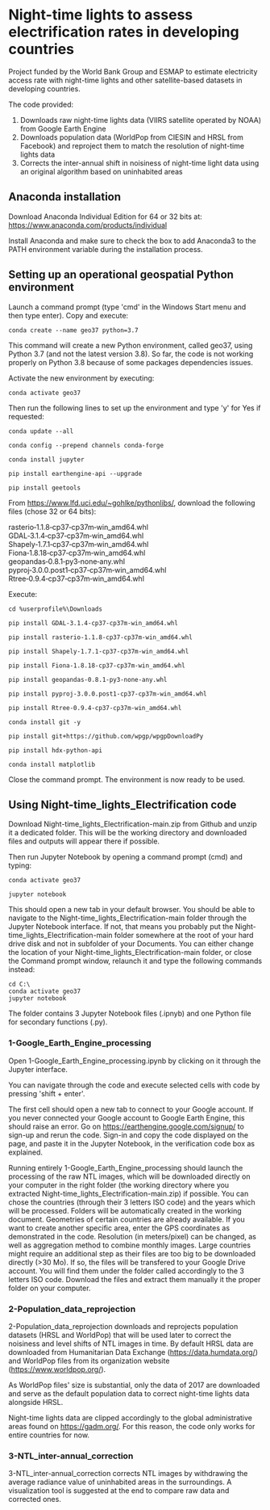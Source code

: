 # Night-time lights to assess electrification rates in developing countries
Project funded by the World Bank Group and ESMAP to estimate electricity access rate with night-time lights and other satellite-based datasets in developing countries.

The code provided:
1) Downloads raw night-time lights data (VIIRS satellite operated by NOAA) from Google Earth Engine
2) Downloads population data (WorldPop from CIESIN and HRSL from Facebook) and reproject them to match the resolution of night-time lights data
3) Corrects the inter-annual shift in noisiness of night-time light data using an original algorithm based on uninhabited areas

## Anaconda installation

Download Anaconda Individual Edition for 64 or 32 bits at:
https://www.anaconda.com/products/individual

Install Anaconda and make sure to check the box to add Anaconda3 to the PATH environment variable during the installation process.

## Setting up an operational geospatial Python environment

Launch a command prompt (type 'cmd' in the Windows Start menu and then type enter). Copy and execute:

	conda create --name geo37 python=3.7

This command will create a new Python environment, called geo37, using Python 3.7 (and not the latest version 3.8).
So far, the code is not working properly on Python 3.8 because of some packages dependencies issues.

Activate the new environment by executing:

	conda activate geo37

Then run the following lines to set up the environment and type 'y' for Yes if requested:

	conda update --all
	
	conda config --prepend channels conda-forge
	
	conda install jupyter
	
	pip install earthengine-api --upgrade
	
	pip install geetools

From https://www.lfd.uci.edu/~gohlke/pythonlibs/, download the following files (chose 32 or 64 bits):

rasterio‑1.1.8‑cp37‑cp37m‑win_amd64.whl
GDAL‑3.1.4‑cp37‑cp37m‑win_amd64.whl
Shapely‑1.7.1‑cp37‑cp37m‑win_amd64.whl
Fiona‑1.8.18‑cp37‑cp37m‑win_amd64.whl
geopandas‑0.8.1‑py3‑none‑any.whl
pyproj‑3.0.0.post1‑cp37‑cp37m‑win_amd64.whl
Rtree‑0.9.4‑cp37‑cp37m‑win_amd64.whl

Execute:

	cd %userprofile%\Downloads
	
	pip install GDAL‑3.1.4‑cp37‑cp37m‑win_amd64.whl
	
	pip install rasterio‑1.1.8‑cp37‑cp37m‑win_amd64.whl
	
	pip install Shapely‑1.7.1‑cp37‑cp37m‑win_amd64.whl
	
	pip install Fiona‑1.8.18‑cp37‑cp37m‑win_amd64.whl
	
	pip install geopandas‑0.8.1‑py3‑none‑any.whl
	
	pip install pyproj‑3.0.0.post1‑cp37‑cp37m‑win_amd64.whl
	
	pip install Rtree‑0.9.4‑cp37‑cp37m‑win_amd64.whl

	conda install git -y
	
	pip install git+https://github.com/wpgp/wpgpDownloadPy
	
	pip install hdx-python-api
	
	conda install matplotlib

Close the command prompt. The environment is now ready to be used.

## Using Night-time_lights_Electrification code

Download Night-time_lights_Electrification-main.zip from Github and unzip it a dedicated folder. 
This will be the working directory and downloaded files and outputs will appear there if possible.

Then run Jupyter Notebook by opening a command prompt (cmd) and typing:

	conda activate geo37
	
	jupyter notebook

This should open a new tab in your default browser.
You should be able to navigate to the Night-time_lights_Electrification-main folder through the Jupyter Notebook interface.
If not, that means you probably put the Night-time_lights_Electrification-main folder somewhere at the root of your hard drive disk
and not in subfolder of your Documents.
You can either change the location of your Night-time_lights_Electrification-main folder, 
or close the Command prompt window, relaunch it and type the following commands instead:

	cd C:\
	conda activate geo37
	jupyter notebook

The folder contains 3 Jupyter Notebook files (.ipnyb) and one Python file for secondary functions (.py).

### 1-Google_Earth_Engine_processing

Open 1-Google_Earth_Engine_processing.ipynb by clicking on it through the Jupyter interface.

You can navigate through the code and execute selected cells with code by pressing 'shift + enter'.

The first cell should open a new tab to connect to your Google account.
If you never connected your Google account to Google Earth Engine, this should raise an error.
Go on https://earthengine.google.com/signup/ to sign-up and rerun the code.
Sign-in and copy the code displayed on the page, and paste it in the Jupyter Notebook, in the verification code box as explained.


Running entirely 1-Google_Earth_Engine_processing should launch the processing of the raw NTL images,
which will be downloaded directly on your computer in the right folder (the working directory where you extracted Night-time_lights_Electrification-main.zip) if possible.
You can chose the countries (through their 3 letters ISO code) and the years which will be processed.
Folders will be automatically created in the working document.
Geometries of certain countries are already available. If you want to create another specific area, enter the GPS coordinates as demonstrated in the code.
Resolution (in meters/pixel) can be changed, as well as aggregation method to combine monthly images.
Large countries might require an additional step as their files are too big to be downloaded directly (>30 Mo).
If so, the files will be transfered to your Google Drive account. You will find them under the folder called accordingly to the 3 letters ISO code.
Download the files and extract them manually it the proper folder on your computer.

### 2-Population_data_reprojection

2-Population_data_reprojection downloads and reprojects population datasets (HRSL and WorldPop) that will be used later to correct the noisiness and level shifts of NTL images in time. By default HRSL data are downloaded from Humanitarian Data Exchange (https://data.humdata.org/) and WorldPop files from its organization website (https://www.worldpop.org/).

As WorldPop files' size is substantial, only the data of 2017 are downloaded and serve as the default population data to correct night-time lights data alongside HRSL.

Night-time lights data are clipped accordingly to the global administrative areas found on https://gadm.org/. For this reason, the code only works for entire countries for now.

### 3-NTL_inter-annual_correction

3-NTL_inter-annual_correction corrects NTL images by withdrawing the average radiance value of uninhabited areas in the surroundings.
A visualization tool is suggested at the end to compare raw data and corrected ones.
